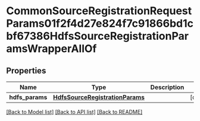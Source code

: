 # CommonSourceRegistrationRequestParams01f2f4d27e824f7c91866bd1cbf67386HdfsSourceRegistrationParamsWrapperAllOf


## Properties
Name | Type | Description | Notes
------------ | ------------- | ------------- | -------------
**hdfs_params** | [**HdfsSourceRegistrationParams**](HdfsSourceRegistrationParams.md) |  | [optional] 

[[Back to Model list]](../README.md#documentation-for-models) [[Back to API list]](../README.md#documentation-for-api-endpoints) [[Back to README]](../README.md)


